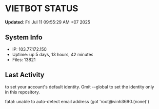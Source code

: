 # VIETBOT STATUS
**Updated**: Fri Jul 11 09:55:29 AM +07 2025

## System Info
- IP: 103.77.172.150
- Uptime: up 5 days, 13 hours, 42 minutes
- Files: 13821

## Last Activity

to set your account's default identity.
Omit --global to set the identity only in this repository.

fatal: unable to auto-detect email address (got 'root@vinh3690.(none)')
